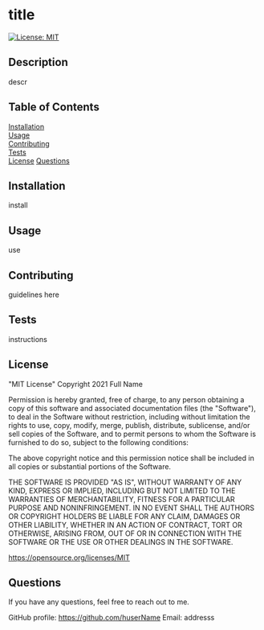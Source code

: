 # title

  [![License: MIT](https://img.shields.io/badge/License-MIT-yellow.svg)](https://opensource.org/licenses/MIT)

  ## Description

  descr

  ## Table of Contents

  [Installation](#installation)  
  [Usage](#usage)  
  [Contributing](#contributing)  
  [Tests](#tests)  
  [License](#license)
  [Questions](#questions)

  ## Installation

  install

  ## Usage

  use

  ## Contributing

  guidelines here

  ## Tests

  instructions

  ## License

  "MIT License" 
    Copyright 2021 Full Name

  Permission is hereby granted, free of charge, to any person obtaining a copy of this software and associated documentation files (the "Software"), to deal in the Software without restriction, including without limitation the rights to use, copy, modify, merge, publish, distribute, sublicense, and/or sell copies of the Software, and to permit persons to whom the Software is furnished to do so, subject to the following conditions:

  The above copyright notice and this permission notice shall be included in all copies or substantial portions of the Software.

  THE SOFTWARE IS PROVIDED "AS IS", WITHOUT WARRANTY OF ANY KIND, EXPRESS OR IMPLIED, INCLUDING BUT NOT LIMITED TO THE WARRANTIES OF MERCHANTABILITY, FITNESS FOR A PARTICULAR PURPOSE AND NONINFRINGEMENT. IN NO EVENT SHALL THE AUTHORS OR COPYRIGHT HOLDERS BE LIABLE FOR ANY CLAIM, DAMAGES OR OTHER LIABILITY, WHETHER IN AN ACTION OF CONTRACT, TORT OR OTHERWISE, ARISING FROM, OUT OF OR IN CONNECTION WITH THE SOFTWARE OR THE USE OR OTHER DEALINGS IN THE SOFTWARE.

  https://opensource.org/licenses/MIT

  ## Questions

  If you have any questions, feel free to reach out to me.

  GitHub profile: https://github.com/huserName
  Email: addresss